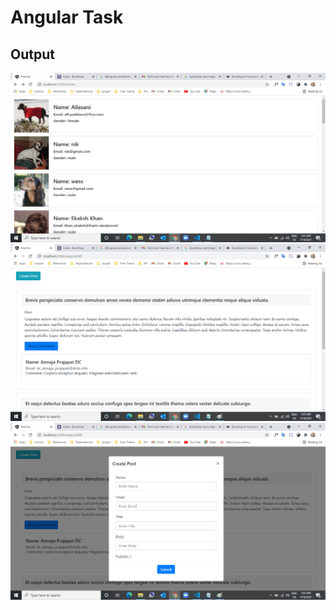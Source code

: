 # Angular Task

## Output
![alt text](./ss/ss1.png "")
![alt text](./ss/ss2.png "")
![alt text](./ss/ss3.png "")